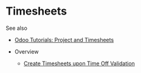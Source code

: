 # Timesheets

See also

  * [Odoo Tutorials: Project and Timesheets](https://www.odoo.com/slides/project-and-timesheets-21)

  * Overview
    * [Create Timesheets upon Time Off Validation](timesheets/overview/time_off.html)

